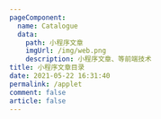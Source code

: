 ```yaml
---
pageComponent:
  name: Catalogue
  data:
    path: 小程序文章
    imgUrl: /img/web.png
    description: 小程序文章、等前端技术
title: 小程序文章目录
date: 2021-05-22 16:31:40
permalink: /applet
comment: false
article: false
---
```

